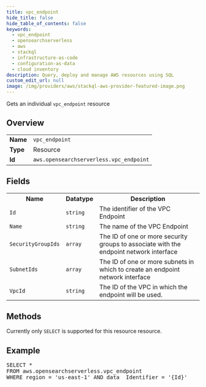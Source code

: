 ```yaml
---
title: vpc_endpoint
hide_title: false
hide_table_of_contents: false
keywords:
  - vpc_endpoint
  - opensearchserverless
  - aws
  - stackql
  - infrastructure-as-code
  - configuration-as-data
  - cloud inventory
description: Query, deploy and manage AWS resources using SQL
custom_edit_url: null
image: /img/providers/aws/stackql-aws-provider-featured-image.png
---
```

Gets an individual <code>vpc_endpoint</code> resource

## Overview
<table><tbody>
<tr><td><b>Name</b></td><td><code>vpc_endpoint</code></td></tr>
<tr><td><b>Type</b></td><td>Resource</td></tr>
<tr><td><b>Id</b></td><td><code>aws.opensearchserverless.vpc_endpoint</code></td></tr>
</tbody></table>

## Fields
<table><tbody>
<tr><th>Name</th><th>Datatype</th><th>Description</th></tr>
<tr><td><code>Id</code></td><td><code>string</code></td><td>The identifier of the VPC Endpoint</td></tr><tr><td><code>Name</code></td><td><code>string</code></td><td>The name of the VPC Endpoint</td></tr><tr><td><code>SecurityGroupIds</code></td><td><code>array</code></td><td>The ID of one or more security groups to associate with the endpoint network interface</td></tr><tr><td><code>SubnetIds</code></td><td><code>array</code></td><td>The ID of one or more subnets in which to create an endpoint network interface</td></tr><tr><td><code>VpcId</code></td><td><code>string</code></td><td>The ID of the VPC in which the endpoint will be used.</td></tr>
</tbody></table>

## Methods
Currently only <code>SELECT</code> is supported for this resource resource.

## Example
<pre>
SELECT * 
FROM aws.opensearchserverless.vpc_endpoint
WHERE region = 'us-east-1' AND data__Identifier = '{Id}'
</pre>
